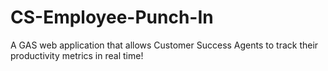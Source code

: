 # CS-Employee-Punch-In
A GAS web application that allows Customer Success Agents to track their productivity metrics in real time!
